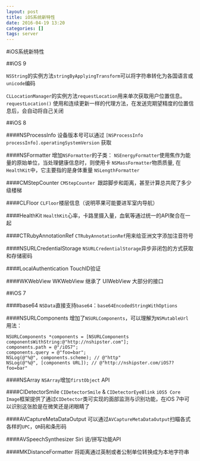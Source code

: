 ```yaml
---
layout: post
title: iOS系统新特性
date: 2016-04-19 13:20
categories: []
tags: server
---
```


#iOS系统新特性

##iOS 9

`NSString`的实例方法`stringByApplyingTransform`可以将字符串转化为各国语言或`unicode`编码

`CLLocationManager`的实例方法`requestLocation`用来单次获取用户位置信息。`requestLocation()` 使用和连续更新一样的代理方法，在发送完期望精度的位置信息后，会自动将自己关闭

##iOS 8

####NSProcessInfo
设备版本号可以通过
`[NSProcessInfo processInfo].operatingSystemVersion`
获取

####NSFormatter
增加`NSFormatter`的子类：
`NSEnergyFormatter`使用焦作为能量的原始单位，当处理健康信息时，则使用卡
`NSMassFormatter`物质质量, 在`HealthKit`中，它主要指的是身体重量
`NSLengthFormatter`

####CMStepCounter
`CMStepCounter `跟踪脚步和距离，甚至计算总共爬了多少级楼梯

####CLFloor
`CLFloor`楼层信息（说明苹果可能要进军室内导航）

####HealthKit
`HealthKit`心率，卡路里摄入量，血氧等通过统一的API聚合在一起

####CTRubyAnnotationRef
`CTRubyAnnotationRef`用来给亚洲文字添加注音符号

####NSURLCredentialStorage
`NSURLCredentialStorage`异步非闭包的方式获取和存储密码

####LocalAuthentication TouchID验证

####WKWebView  WKWebView 继承了 UIWebView 大部分的接口


##iOS 7

####base64
`NSData`直接支持`base64`：`base64EncodedStringWithOptions`

####NSURLComponents
增加了`NSURLComponents`，可以理解为`NSMutableUrl`
用法：

```
NSURLComponents *components = [NSURLComponents componentsWithString:@"http://nshipster.com"];
components.path = @"/iOS7";
components.query = @"foo=bar";
NSLog(@"%@", components.scheme); // @"http"
NSLog(@"%@", [components URL]); // @"http://nshipster.com/iOS7?foo=bar"

```

####NSArray
`NSArray`增加`firstObject` API

####CIDetectorSmile
`CIDetectorSmile` & `CIDetectorEyeBlink`
`iOS5 Core Image`框架提供了通过`CIDetector`类可实现的面部监测与识别功能，在iOS 7中可以识别这张脸是在微笑还是闭眼睛了

####AVCaptureMetaDataOutput
可以通过`AVCaptureMetaDataOutput`扫瞄各式各样的`UPC`，`QR`码和条形码

####AVSpeechSynthesizer
Siri 说/拼写功能API

####MKDistanceFormatter
将距离通过英制或者公制单位转换成为本地字符串
